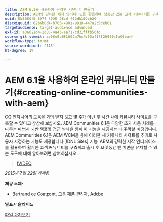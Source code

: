 ```yaml
---
title: AEM 6.1을 사용하여 온라인 커뮤니티 만들기
description: AEM의 강력한 제작 인터페이스를 활용하여 생동감 있는 고객 커뮤니티를 구축하고 출시 후 오랫동안 팬 기반을 유지할 수 있는 도구에 대해 알아봅니다.
uuid: 5b685948-697f-4095-85ad-f62db189bb30
discoiquuid: 62b6b8d4-b763-4801-9918-447a2c5deb01
targetaudience: target-audience advanced
exl-id: a36621d4-2c80-4a45-aa71-cd31fffb56fc
source-git-commit: ca06e5a8b1602a7bcfb83a43f529680a5a96bacf
workflow-type: tm+mt
source-wordcount: '145'
ht-degree: 1%

---
```


# AEM 6.1을 사용하여 온라인 커뮤니티 만들기{#creating-online-communities-with-aem}

CQ 엔지니어의 도움을 거의 받지 않고 몇 주가 아닌 몇 시간 내에 커뮤니티 사이트를 구축할 수 있다고 상상해 보십시오. AEM Communities 6.1은 다양한 초기 사용 사례를 다루는 마법사 기반 템플릿 접근 방식을 통해 이 기능을 제공하는 데 주력할 예정입니다. AEM Communities 6.1은 AEM WCM을 통해 이러한 새 커뮤니티 사이트를 추가로 사용자 지정하는 기능도 제공합니다 [!DNL Sites] 기능. AEM의 강력한 제작 인터페이스를 활용하여 활기찬 고객 커뮤니티를 구축하고 출시 후 오랫동안 팬 기반을 유지할 수 있는 도구에 대해 알아보려면 참여하십시오.

>[!VIDEO](https://video.tv.adobe.com/v/19381/?quality=9)

*2015년 7월 22일 게재됨*

**제공 주체:**

* Bertrand de Coatpont, 그룹 제품 관리자, Adobe

**발표자 슬라이드**

[파일 가져오기](assets/aem-6-1-communities-gems.pdf)
<!--
[Get back to the Overview](https://helpx.adobe.com/experience-manager/kt/eseminars/gems/aem-index.html)
-->
